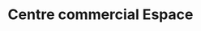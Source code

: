 ---
title: "Centre commercial Espace"
url: /les-mureaux/centre-commercial-espace/
shop: Einkaufszentrum
---